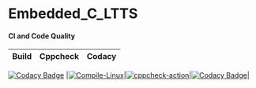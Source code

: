 # Embedded_C_LTTS

#### CI and Code Quality

|Build|Cppcheck|Codacy|
|:--:|:--:|:--:|
[![Codacy Badge](https://api.codacy.com/project/badge/Grade/f9af72fd6b8a432ca5ff809c4688d69b)](https://app.codacy.com/gh/nuPURohit/Embedded_C_LTTS?utm_source=github.com&utm_medium=referral&utm_content=nuPURohit/Embedded_C_LTTS&utm_campaign=Badge_Grade_Settings)
|[![Compile-Linux](https://github.com/nuPURohit/Embedded_C_LTTS/actions/workflows/compile.yml/badge.svg)](https://github.com/nuPURohit/Embedded_C_LTTS/actions/workflows/compile.yml)|[![cppcheck-action](https://github.com/nuPURohit/Embedded_C_LTTS/actions/workflows/cppcheck.yml/badge.svg)](https://github.com/nuPURohit/Embedded_C_LTTS/actions/workflows/cppcheck.yml)|[![Codacy Badge](https://app.codacy.com/project/badge/Grade/10cd058ec2254bddaba8d550296cadda)](https://www.codacy.com/gh/nuPURohit/Embedded_C_LTTS/dashboard?utm_source=github.com&amp;utm_medium=referral&amp;utm_content=nuPURohit/Embedded_C_LTTS&amp;utm_campaign=Badge_Grade)|



